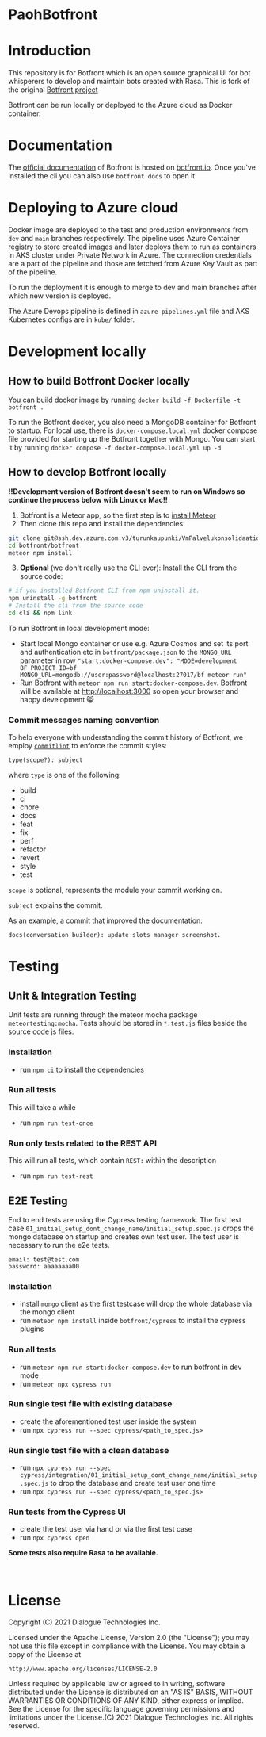 # PaohBotfront

# Introduction

This repository is for Botfront which is an open source graphical UI for bot whisperers to develop and maintain bots created with Rasa. This is fork of the original [Botfront project](https://github.com/botfront/botfront)

Botfront can be run locally or deployed to the Azure cloud as Docker container.

# Documentation

The [official documentation](https://botfront.io/docs/rasa/getting-started/) of Botfront is hosted on [botfront.io](https://botfront.io/docs/rasa/getting-started/). Once you've installed the cli you can also use `botfront docs` to open it.

# Deploying to Azure cloud

Docker image are deployed to the test and production environments from `dev` and `main` branches respectively. The pipeline uses Azure Container registry to store created images and later deploys them to run as containers in AKS cluster under Private Network in Azure. The connection credentials are a part of the pipeline and those are fetched from Azure Key Vault as part of the pipeline.

To run the deployment it is enough to merge to dev and main branches after which new version is deployed.

The Azure Devops pipeline is defined in `azure-pipelines.yml` file and AKS Kubernetes configs are in `kube/` folder.

# Development locally

## How to build Botfront Docker locally

You can build docker image by running `docker build -f Dockerfile -t botfront .`

To run the Botfront docker, you also need a MongoDB container for Botfront to startup. For local use, there is `docker-compose.local.yml` docker compose file provided for starting up the Botfront together with Mongo. You can start it by running `docker compose -f docker-compose.local.yml up -d`

## How to develop Botfront locally

**!!Development version of Botfront doesn't seem to run on Windows so continue the process below with Linux or Mac!!**

1. Botfront is a Meteor app, so the first step is to [install Meteor](https://www.meteor.com/install)
2. Then clone this repo and install the dependencies:
```bash
git clone git@ssh.dev.azure.com:v3/turunkaupunki/VmPalvelukonsolidaatio/Botfront
cd botfront/botfront
meteor npm install
```
3. **Optional** (we don't really use the CLI ever): Install the CLI from the source code:
```bash
# if you installed Botfront CLI from npm uninstall it.
npm uninstall -g botfront
# Install the cli from the source code
cd cli && npm link
```
To run Botfront in local development mode:

- Start local Mongo container or use e.g. Azure Cosmos and set its port and authentication etc in `botfront/package.json` to the `MONGO_URL` parameter in row `"start:docker-compose.dev": "MODE=development BF_PROJECT_ID=bf MONGO_URL=mongodb://user:password@localhost:27017/bf meteor run"`
- Run Botfront with `meteor npm run start:docker-compose.dev`. Botfront will be available at [http://localhost:3000](http://localhost:3000) so open your browser and happy development :smile_cat:

### Commit messages naming convention

To help everyone with understanding the commit history of Botfront, we employ [`commitlint`](https://commitlint.js.org/#/) to enforce the commit styles:

```text
type(scope?): subject
```

where `type` is one of the following:

- build
- ci
- chore
- docs
- feat
- fix
- perf
- refactor
- revert
- style
- test

`scope` is optional, represents the module your commit working on.

`subject` explains the commit.

As an example, a commit that improved the documentation:
```text
docs(conversation builder): update slots manager screenshot.
```

# Testing

## Unit & Integration Testing
Unit tests are running through the meteor mocha package `meteortesting:mocha`.
Tests should be stored in `*.test.js` files beside the source code js files.

### Installation
* run `npm ci` to install the dependencies

### Run all tests
This will take a while
* run `npm run test-once`

### Run only tests related to the REST API
This will run all tests, which contain `REST:` within the description
* run `npm run test-rest`

## E2E Testing
End to end tests are using the Cypress testing framework.
The first test case `01_initial_setup_dont_change_name/initial_setup.spec.js` drops the mongo database on startup and creates own test user.
The test user is necessary to run the e2e tests.

```shell
email: test@test.com
password: aaaaaaaa00
```

### Installation
* install `mongo` client as the first testcase will drop the whole database via the mongo client
* run `meteor npm install` inside `botfront/cypress` to install the cypress plugins



### Run all tests
* run `meteor npm run start:docker-compose.dev` to run botfront in dev mode
* run `meteor npx cypress run`

### Run single test file with existing database
* create the aforementioned test user inside the system
* run `npx cypress run --spec cypress/<path_to_spec.js>`

### Run single test file with a clean database
* run `npx cypress run --spec cypress/integration/01_initial_setup_dont_change_name/initial_setup.spec.js` to drop the database and create test user one time
* run `npx cypress run --spec cypress/<path_to_spec.js>`

### Run tests from the Cypress UI
* create the test user via hand or via the first test case
* run `npx cypress open`

**Some tests also require Rasa to be available.**

<br/>

# License

Copyright (C) 2021 Dialogue Technologies Inc.

Licensed under the Apache License, Version 2.0 (the "License");
you may not use this file except in compliance with the License.
You may obtain a copy of the License at

    http://www.apache.org/licenses/LICENSE-2.0

Unless required by applicable law or agreed to in writing, software
distributed under the License is distributed on an "AS IS" BASIS,
WITHOUT WARRANTIES OR CONDITIONS OF ANY KIND, either express or implied.
See the License for the specific language governing permissions and
limitations under the License.(C) 2021 Dialogue Technologies Inc. All rights reserved.